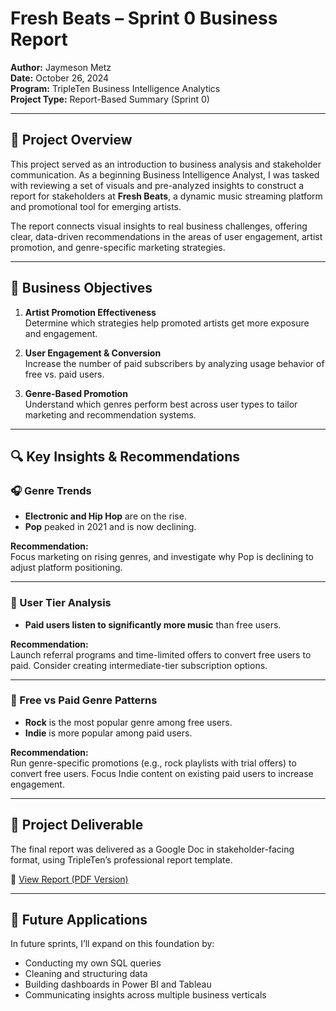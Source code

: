 
# Fresh Beats – Sprint 0 Business Report

**Author:** Jaymeson Metz  
**Date:** October 26, 2024  
**Program:** TripleTen Business Intelligence Analytics  
**Project Type:** Report-Based Summary (Sprint 0)

---

## 📌 Project Overview

This project served as an introduction to business analysis and stakeholder communication. As a beginning Business Intelligence Analyst, I was tasked with reviewing a set of visuals and pre-analyzed insights to construct a report for stakeholders at **Fresh Beats**, a dynamic music streaming platform and promotional tool for emerging artists.

The report connects visual insights to real business challenges, offering clear, data-driven recommendations in the areas of user engagement, artist promotion, and genre-specific marketing strategies.

---

## 💼 Business Objectives

1. **Artist Promotion Effectiveness**  
   Determine which strategies help promoted artists get more exposure and engagement.

2. **User Engagement & Conversion**  
   Increase the number of paid subscribers by analyzing usage behavior of free vs. paid users.

3. **Genre-Based Promotion**  
   Understand which genres perform best across user types to tailor marketing and recommendation systems.

---

## 🔍 Key Insights & Recommendations

### 🎧 Genre Trends
- **Electronic and Hip Hop** are on the rise.
- **Pop** peaked in 2021 and is now declining.

**Recommendation:**  
Focus marketing on rising genres, and investigate why Pop is declining to adjust platform positioning.

---

### 👥 User Tier Analysis
- **Paid users listen to significantly more music** than free users.

**Recommendation:**  
Launch referral programs and time-limited offers to convert free users to paid. Consider creating intermediate-tier subscription options.

---

### 🎸 Free vs Paid Genre Patterns
- **Rock** is the most popular genre among free users.  
- **Indie** is more popular among paid users.

**Recommendation:**  
Run genre-specific promotions (e.g., rock playlists with trial offers) to convert free users. Focus Indie content on existing paid users to increase engagement.

---

## 📎 Project Deliverable

The final report was delivered as a Google Doc in stakeholder-facing format, using TripleTen’s professional report template.

📄 [View Report (PDF Version)](./Jaymeson%20Metz%20-%20Project%20Status%20Report.pdf)

---

## 🚀 Future Applications

In future sprints, I’ll expand on this foundation by:
- Conducting my own SQL queries
- Cleaning and structuring data
- Building dashboards in Power BI and Tableau
- Communicating insights across multiple business verticals
